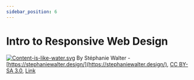 ```yaml
---
sidebar_position: 6
---
```


# Intro to Responsive Web Design


[![Content-is-like-water.svg](https://upload.wikimedia.org/wikipedia/commons/0/09/Content-is-like-water.svg)](https://commons.wikimedia.org/wiki/File:Content-is-like-water.svg#/media/File:Content-is-like-water.svg)
By Stéphanie Walter - [https://stephaniewalter.design/](https://stephaniewalter.design/), [CC BY-SA 3.0](https://creativecommons.org/licenses/by-sa/3.0), [Link](https://commons.wikimedia.org/w/index.php?curid=68705623)
